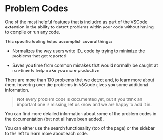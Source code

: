 # Problem Codes

One of the most helpful features that is included as part of the VSCode extension is the ability to detect problems within your code without having to compile or run any code.

This specific tooling helps accomplish several things:

- Normalizes the way users write IDL code by trying to minimize the problems that get reported

- Saves you time from common mistakes that would normally be caught at run-time to help make you more productive

There are more than 100 problems that we detect and, to learn more about them, hovering over the problems in VSCode gives you some additional information.

> Not every problem code is documented yet, but if you think an important one is missing, let us know and we are happy to add it in.

You can find more detailed information about some of the problem codes in the documentation (but not all have been added).

You can either use the search functionality (top of the page) or the sidebar to the left to learn more about each code.

